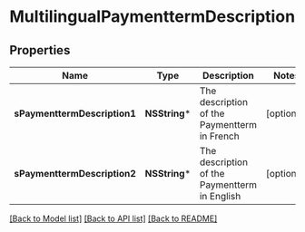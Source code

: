 # MultilingualPaymenttermDescription

## Properties
Name | Type | Description | Notes
------------ | ------------- | ------------- | -------------
**sPaymenttermDescription1** | **NSString*** | The description of the Paymentterm in French | [optional] 
**sPaymenttermDescription2** | **NSString*** | The description of the Paymentterm in English | [optional] 

[[Back to Model list]](../README.md#documentation-for-models) [[Back to API list]](../README.md#documentation-for-api-endpoints) [[Back to README]](../README.md)



